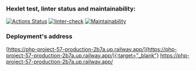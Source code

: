 ### Hexlet test, linter status and maintainability:
[![Actions Status](https://github.com/max9680/php-project-57/workflows/hexlet-check/badge.svg)](https://github.com/max9680/php-project-57/actions)
[![linter-check](https://github.com/max9680/php-project-57/actions/workflows/linter-check.yml/badge.svg)](https://github.com/max9680/php-project-57/actions/workflows/linter-check.yml)
[![Maintainability](https://api.codeclimate.com/v1/badges/163d3ae939bf61c8a711/maintainability)](https://codeclimate.com/github/max9680/php-project-57/maintainability)

### Deployment's address
[https://php-project-57-production-2b7a.up.railway.app/](https://php-project-57-production-2b7a.up.railway.app/){:target="_blank"}
<a href="https://php-project-57-production-2b7a.up.railway.app/" target="_blank">https://php-project-57-production-2b7a.up.railway.app/</a>